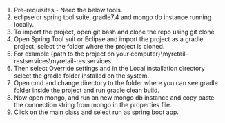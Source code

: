 1. Pre-requisites - Need the below tools.
2. eclipse or spring tool suite, gradle7.4 and mongo db instance running locally.
3. To import the project, open git bash and clone the repo using git clone
4. Open Spring Tool suit or Eclipse and import the project as a gradle project, select the folder where the project is cloned. 
5. For example {path to the project on your computer}\myretail-restservices\myretail-restservices
6. Then select Override settings and in the Local installation directory select the gradle folder installed on the system.
7. Open cmd and change directory to the folder where you can see gradle folder inside the project and run gradle clean build.
8. Now open mongo, and run an new mongo db instance and copy paste the connection string from mongo in the properties file.
9. Click on the main class and select run as spring boot app.
